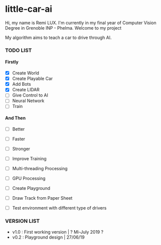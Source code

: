 # little-car-ai
Hi, my name is Remi LUX. I'm currently in my final year of Computer Vision Degree in Grenoble INP - Phelma. Welcome to my project

My algorithm aims to teach a car to drive through AI.


### TODO LIST
#### Firstly

- [x] Create World
- [x] Create Playable Car
- [x] Add Bots
- [x] Create LIDAR
- [ ] Give Control to AI
- [ ] Neural Network
- [ ] Train

#### And Then

- [ ] Better
- [ ] Faster
- [ ] Stronger
- [ ] Improve Training
- [ ] Multi-threading Processing
- [ ] GPU Processing
- [ ] Create Playground
- [ ] Draw Track from Paper Sheet
- [ ] Test environment with different type of drivers



### VERSION LIST

- v1.0 : First working version | ? Mi-July 2019 ?
- v0.2 : Playground design | 27/06/19